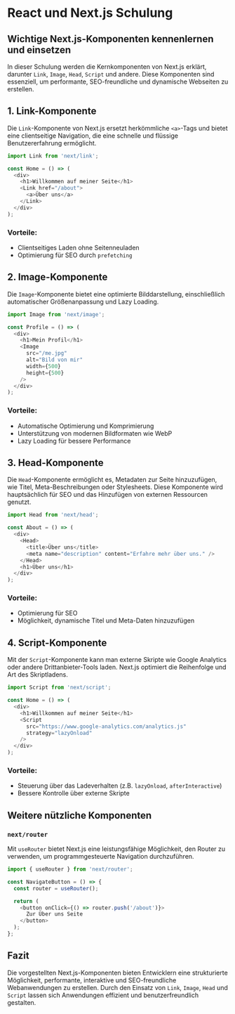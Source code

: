 
# React und Next.js Schulung

## Wichtige Next.js-Komponenten kennenlernen und einsetzen

In dieser Schulung werden die Kernkomponenten von Next.js erklärt, darunter `Link`, `Image`, `Head`, `Script` und andere. Diese Komponenten sind essenziell, um performante, SEO-freundliche und dynamische Webseiten zu erstellen.

## 1. Link-Komponente

Die `Link`-Komponente von Next.js ersetzt herkömmliche `<a>`-Tags und bietet eine clientseitige Navigation, die eine schnelle und flüssige Benutzererfahrung ermöglicht.

```javascript
import Link from 'next/link';

const Home = () => (
  <div>
    <h1>Willkommen auf meiner Seite</h1>
    <Link href="/about">
      <a>Über uns</a>
    </Link>
  </div>
);
```

### Vorteile:
- Clientseitiges Laden ohne Seitenneuladen
- Optimierung für SEO durch `prefetching`

## 2. Image-Komponente

Die `Image`-Komponente bietet eine optimierte Bilddarstellung, einschließlich automatischer Größenanpassung und Lazy Loading.

```javascript
import Image from 'next/image';

const Profile = () => (
  <div>
    <h1>Mein Profil</h1>
    <Image
      src="/me.jpg"
      alt="Bild von mir"
      width={500}
      height={500}
    />
  </div>
);
```

### Vorteile:
- Automatische Optimierung und Komprimierung
- Unterstützung von modernen Bildformaten wie WebP
- Lazy Loading für bessere Performance

## 3. Head-Komponente

Die `Head`-Komponente ermöglicht es, Metadaten zur Seite hinzuzufügen, wie Titel, Meta-Beschreibungen oder Stylesheets. Diese Komponente wird hauptsächlich für SEO und das Hinzufügen von externen Ressourcen genutzt.

```javascript
import Head from 'next/head';

const About = () => (
  <div>
    <Head>
      <title>Über uns</title>
      <meta name="description" content="Erfahre mehr über uns." />
    </Head>
    <h1>Über uns</h1>
  </div>
);
```

### Vorteile:
- Optimierung für SEO
- Möglichkeit, dynamische Titel und Meta-Daten hinzuzufügen

## 4. Script-Komponente

Mit der `Script`-Komponente kann man externe Skripte wie Google Analytics oder andere Drittanbieter-Tools laden. Next.js optimiert die Reihenfolge und Art des Skriptladens.

```javascript
import Script from 'next/script';

const Home = () => (
  <div>
    <h1>Willkommen auf meiner Seite</h1>
    <Script
      src="https://www.google-analytics.com/analytics.js"
      strategy="lazyOnload"
    />
  </div>
);
```

### Vorteile:
- Steuerung über das Ladeverhalten (z.B. `lazyOnload`, `afterInteractive`)
- Bessere Kontrolle über externe Skripte

## Weitere nützliche Komponenten

### `next/router`

Mit `useRouter` bietet Next.js eine leistungsfähige Möglichkeit, den Router zu verwenden, um programmgesteuerte Navigation durchzuführen.

```javascript
import { useRouter } from 'next/router';

const NavigateButton = () => {
  const router = useRouter();

  return (
    <button onClick={() => router.push('/about')}>
      Zur Über uns Seite
    </button>
  );
};
```

## Fazit

Die vorgestellten Next.js-Komponenten bieten Entwicklern eine strukturierte Möglichkeit, performante, interaktive und SEO-freundliche Webanwendungen zu erstellen. Durch den Einsatz von `Link`, `Image`, `Head` und `Script` lassen sich Anwendungen effizient und benutzerfreundlich gestalten.
